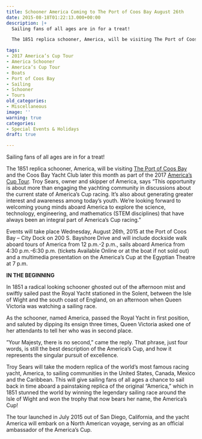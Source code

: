 ```yaml
---
title: Schooner America Coming to The Port of Coos Bay August 26th
date: 2015-08-18T01:22:13.000+00:00
description: |+
  Sailing fans of all ages are in for a treat!

  The 1851 replica schooner, America, will be visiting The Port of Coos Bay and the Coos Bay Yacht Club later this month as part of the 2017 America’s Cup Tour. Troy Sears, owner and skipper of America, says “This opportunity is about more than engaging the yachting community in discussions about the current state of America’s Cup racing. It’s also about generating greater interest and awareness among today’s youth. We’re looking forward to welcoming young minds aboard America to explore the science, technology, engineering, and mathematics (STEM disciplines) that have always been an integral part of America’s Cup racing.”

tags:
- 2017 America’s Cup Tour
- America Schooner
- America’s Cup Tour
- Boats
- Port of Coos Bay
- Sailing
- Schooner
- Tours
old_categories:
- Miscellaneous
image: ''
warning: true
categories:
- Special Events & Holidays
draft: true

---
```

Sailing fans of all ages are in for a treat!

The 1851 replica schooner, America, will be visiting <a href="http://portofcoosbay.com/" target="_blank">The Port of Coos Bay</a> and the Coos Bay Yacht Club later this month as part of the 2017 <a href="https://www.americascup.com/en/news/186_America-s-Cup-Tour-launched.html" target="_blank" class="broken_link">America’s Cup Tour</a>. Troy Sears, owner and skipper of America, says “This opportunity is about more than engaging the yachting community in discussions about the current state of America’s Cup racing. It’s also about generating greater interest and awareness among today’s youth. We’re looking forward to welcoming young minds aboard America to explore the science, technology, engineering, and mathematics (STEM disciplines) that have always been an integral part of America’s Cup racing.”

Events will take place Wednesday, August 26th, 2015 at the Port of Coos Bay – City Dock on 200 S. Bayshore Drive and will include dockside walk aboard tours of America from 12 p.m.-2 p.m., sails aboard America from 4:30 p.m.-6:30 p.m. (tickets Available Online or at the boat if not sold out) and a multimedia presentation on the America’s Cup at the Egyptian Theatre at 7 p.m.

**IN THE BEGINNING**

In 1851 a radical looking schooner ghosted out of the afternoon mist and swiftly sailed past the Royal Yacht stationed in the Solent, between the Isle of Wight and the south coast of England, on an afternoon when Queen Victoria was watching a sailing race.

As the schooner, named America, passed the Royal Yacht in first position, and saluted by dipping its ensign three times, Queen Victoria asked one of her attendants to tell her who was in second place.

”Your Majesty, there is no second,” came the reply. That phrase, just four words, is still the best description of the America’s Cup, and how it represents the singular pursuit of excellence.

Troy Sears will take the modern replica of the world’s most famous racing yacht, America, to sailing communities in the United States, Canada, Mexico and the Caribbean. This will give sailing fans of all ages a chance to sail back in time aboard a painstaking replica of the original “America,” which in 1851 stunned the world by winning the legendary sailing race around the Isle of Wight and won the trophy that now bears her name, the America’s Cup!

The tour launched in July 2015 out of San Diego, California, and the yacht America will embark on a North American voyage, serving as an official ambassador of the America’s Cup.